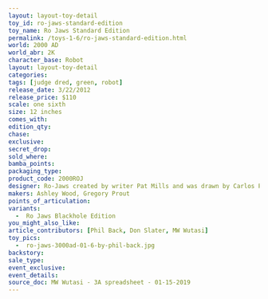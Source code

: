 ```yaml
---
layout: layout-toy-detail 
toy_id: ro-jaws-standard-edition
toy_name: Ro Jaws Standard Edition
permalink: /toys-1-6/ro-jaws-standard-edition.html
world: 2000 AD
world_abr: 2K
character_base: Robot
layout: layout-toy-detail
categories: 
tags: [judge dred, green, robot]
release_date: 3/22/2012
release_price: $110 
scale: one sixth
size: 12 inches
comes_with: 
edition_qty: 
chase: 
exclusive: 
secret_drop: 
sold_where: 
bamba_points: 
packaging_type: 
product_code: 2000ROJ
designer: Ro-Jaws created by writer Pat Mills and was drawn by Carlos Pino and Ian Kennedy - 2000AD
makers: Ashley Wood, Gregory Prout
points_of_articulation: 
variants: 
  -  Ro Jaws Blackhole Edition
you_might_also_like: 
article_contributors: [Phil Back, Don Slater, MW Wutasi]
toy_pics: 
  -  ro-jaws-3000ad-01-6-by-phil-back.jpg
backstory: 
sale_type: 
event_exclusive: 
event_details: 
source_doc: MW Wutasi - 3A spreadsheet - 01-15-2019
---
```

